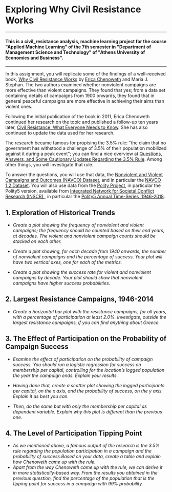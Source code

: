 # Exploring Why Civil Resistance Works
---
#### This is a civil_resistance analysis, machine learning project for the course "Applied Machine Learning" of the 7th semester in "Department of Management Science and Technology" of "Athens University of Economics and Business".
---
In this assignment, you will replicate some of the findings of a well-received book, [Why Civil Resistance Works](https://www.ericachenoweth.com/research/wcrw) by [Erica Chenoweth](https://www.ericachenoweth.com/) and Maria J. Stephan. The two authors examined whether nonviolent campaigns are more effective than violent campaigns. They found that yes; from a data set containing details of campaigns from 1900 onwards, they found that in general peaceful campaigns are more effective in achieving their aims than violent ones.

Following the initial publication of the book in 2011, Erica Chenoweth continued her research on the topic and published a follow-up ten years later, [Civil Resistance: What Everyone Needs to Know](https://www.ericachenoweth.com/research/civil-resistance-what-everyone-needs-to-know). She has also continued to update the data used for her research.

The research became famous for propising the 3.5% rule: "the claim that no government has withstood a challenge of 3.5% of their population mobilized against it during a peak event"; you can find a nice overview at [Questions, Answers, and Some Cautionary
Updates Regarding the 3.5% Rule](https://carrcenter.hks.harvard.edu/files/cchr/files/CCDP_005.pdf). Among other things, you will investigate that rule.

To answer the questions, you will use that data, the [Nonviolent and Violent Campaigns and Outcomes (NAVCO) Dataset](https://dataverse.harvard.edu/dataverse/navco), and in particular the [NAVCO 1.2 Dataset](https://dataverse.harvard.edu/dataset.xhtml?persistentId=doi:10.7910/DVN/0UZOTX). You will also use data from the [Polity Project](https://www.systemicpeace.org/polityproject.html), in particular the Polity5 version, available from [Integrated Network for Societal Conflict Research (INSCR) ](https://www.systemicpeace.org/inscrdata.html), in particular the [Polity5 Annual Time-Series, 1946-2018](http://www.systemicpeace.org/inscr/p5v2018.xls).

## 1. Exploration of Historical Trends
* *Create a plot showing the frequency of nonviolent and violent campaigns; the frequency should be counted based on their end years, at decades. The violent and nonviolent campaign counts should be stacked on each other.*

* *Create a plot showing, for each decade from 1940 onwards, the number of nonviolent campaigns and the percentage of success. Your plot will have two vertical axes, one for each of the metrics.*

* *Create a plot showing the success rate for violent and nonviolent campaigns by decade. Your plot should show that nonviolent campaigns have higher success probabilities.*

## 2. Largest Resistance Campaigns, 1946-2014
* *Create a horizontal bar plot with the resistance campaigns, for all years, with a percentage of participation at least 2.0%. Investigate, outside the largest resistance campaigns, if you can find anything about Greece.*

## 3. The Effect of Participation on the Probability of Campaign Success

* *Examine the effect of participation on the probability of campaign success. You should run a logistic regression for success on membership per capital, controlling for the location’s logged population the year the campaign ends. Explain your results.* 

* *Having done that, create a scatter plot showing the logged participants per capital, on the $x$ axis, and the probability of success, on the $y$ axis. Explain it as best you can.*

* *Then, do the same but with only the membership per capital as dependent variable. Explain why this plot is different than the previous one.*
## 4. The Level of Participation Tipping Point
* *As we mentioned above, a famous output of the research is the 3.5% rule regarding the population participation in a campaign and the probability of success.Based on your data, create a table and explain how Chenoweth came up with the rule.*
* *Apart from the way Chenoweth came up with the rule, we can derive it in more statistically-based way. From the results you obtained in the previous question, find the percentage of the population that is the tipping point for success in a campaign with 99% probability.*
